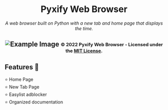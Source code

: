 <div align="center">
<h1>Pyxify Web Browser</h1>
<i>A web browser built on Python with a new tab and home page that displays the time.</i>
<h2 align="center">
  <img src="https://github.com/cbarnett427/Pyxify-Web-Browser/blob/main/assets/img/Pyxify.png" alt="Example Image"/>
  <sub><sup>© 2022 Pyxify Web Browser - Licensed under the <a href="./LICENSE">MIT License</a>.</sup></sub>
  <br>
</h2>
</div>

## Features :tada:
:star: Home Page\
:star: New Tab Page\
:star: Easylist adblocker\
:star: Organized documentation
